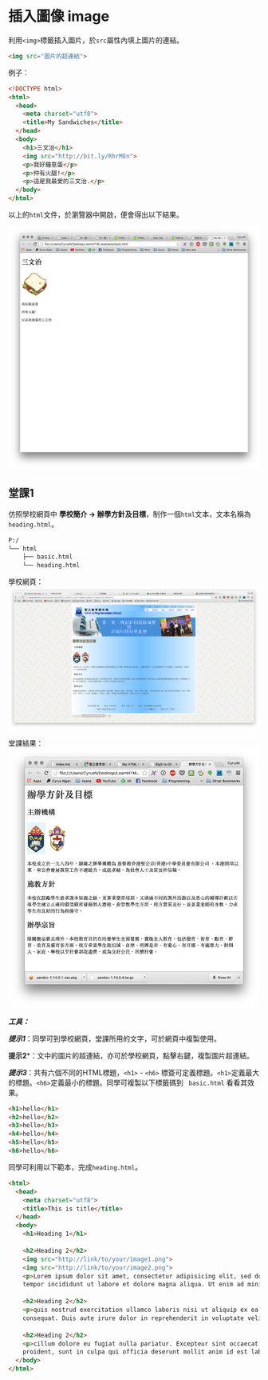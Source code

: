 # 插入圖像 image
利用`<img>`標籤插入圖片，於`src`屬性內填上圖片的連結。

```html
<img src="圖片的超連結">
```

例子：

``` html
<!DOCTYPE html>
<html>
  <head>
    <meta charset="utf8">
    <title>My Sandwiches</title>
  </head>
  <body>
    <h1>三文治</h1>
    <img src="http://bit.ly/RhrMEn">
    <p>我好鐘意蛋</p>
    <p>仲有火腿!</p>
    <p>這是我最愛的三文治.</p>
  </body>
</html>
```

以上的`html`文件，於瀏覽器中開啟，便會得出以下結果。

![image01](./image/image01.png)


## 堂課1
仿照學校網頁中 **學校簡介 -> 辦學方針及目標**，制作一個`html`文本，文本名稱為 `heading.html`。

``` txt
P:/
└── html
    ├── basic.html
    └── heading.html
```

學校網頁：
![heading01](./image/heading01.png)

堂課結果：
![heading02](./image/heading02.png)

***工具：***

***提示1***：同學可到學校網頁，堂課所用的文字，可於網頁中複製使用。

**提示2***：文中的圖片的超連結，亦可於學校網頁，點擊右鍵，複製圖片超連結。

***提示3***：共有六個不同的HTML標題，`<h1>` - `<h6>` 標簽可定義標題。`<h1>`定義最大的標題。`<h6>`定義最小的標題。同學可複製以下標籤碼到 ` basic.html` 看看其效果。

``` html
<h1>hello</h1>
<h2>hello</h2>
<h3>hello</h3>
<h4>hello</h4>
<h5>hello</h5>
<h6>hello</h6>
```

同學可利用以下範本，完成`heading.html`。

```html
<html>
  <head>
    <meta charset="utf8">
    <title>This is title</title>
  </head>
  <body>
    <h1>Heading 1</h1>

    <h2>Heading 2</h2>
    <img src="http://link/to/your/image1.png">
    <img src="http://link/to/your/image2.png">
    <p>Lorem ipsum dolor sit amet, consectetur adipisicing elit, sed do eiusmod
    tempor incididunt ut labore et dolore magna aliqua. Ut enim ad minim veniam</p>

    <h2>Heading 2</h2>
    <p>quis nostrud exercitation ullamco laboris nisi ut aliquip ex ea commodo
    consequat. Duis aute irure dolor in reprehenderit in voluptate velit esse.</p>

    <h2>Heading 2</h2>
    <p>cillum dolore eu fugiat nulla pariatur. Excepteur sint occaecat cupidatat non
    proident, sunt in culpa qui officia deserunt mollit anim id est laborum.</p>
  </body>
</html>
```
